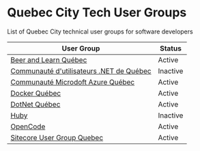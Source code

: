 # Quebec City Tech User Groups
List of Quebec City technical user groups for software developers

| User Group                                                                      | Status   | 
|---------------------------------------------------------------------------------|----------| 
| [Beer and Learn Québec](http://beer-learn.com)                                  | Active   | 
| [Communauté d'utilisateurs .NET de Québec](http://www.meetup.com/leCUNQ/)       | Inactive | 
| [Communauté Microdoft Azure Québec](http://www.meetup.com/AzureQC/)             | Active   | 
| [Docker Québec](http://www.meetup.com/Docker-Quebec-Meetup)                     | Active   | 
| [DotNet Québec](http://www.meetup.com/DotNet-Quebec/)                           | Active   | 
| [Huby](http://huby.co/)                                                         | Inactive | 
| [OpenCode](http://www.opencode.ca)                                              | Active   | 
| [Sitecore User Group Quebec](http://www.meetup.com/Sitecore-User-Group-Quebec/) | Active   | 

